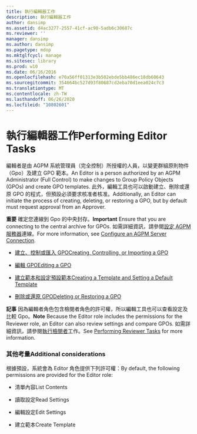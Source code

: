```yaml
---
title: 執行編輯器工作
description: 執行編輯器工作
author: dansimp
ms.assetid: d4ac3277-2557-41cf-ac90-5adb6c30687c
ms.reviewer: ''
manager: dansimp
ms.author: dansimp
ms.pagetype: mdop
ms.mktglfcycl: manage
ms.sitesec: library
ms.prod: w10
ms.date: 06/16/2016
ms.openlocfilehash: e70a56ff01313e3b502ebde5bb486ec18db60643
ms.sourcegitcommit: 354664bc527d93f80687cd2eba70d1eea024c7c3
ms.translationtype: MT
ms.contentlocale: zh-TW
ms.lasthandoff: 06/26/2020
ms.locfileid: "10802601"
---
```

# <span data-ttu-id="56ba3-103">執行編輯器工作</span><span class="sxs-lookup"><span data-stu-id="56ba3-103">Performing Editor Tasks</span></span>


<span data-ttu-id="56ba3-104">編輯者是由 AGPM 系統管理員（完全控制）所授權的人員，以變更群組原則物件（Gpo）及建立 GPO 範本。</span><span class="sxs-lookup"><span data-stu-id="56ba3-104">An Editor is a person authorized by an AGPM Administrator (Full Control) to make changes to Group Policy Objects (GPOs) and create GPO templates.</span></span> <span data-ttu-id="56ba3-105">此外，編輯工具也可以啟動建立、刪除或還原 GPO 的程式，但預設必須要求核准者核准。</span><span class="sxs-lookup"><span data-stu-id="56ba3-105">Additionally, an Editor can initiate the process of creating, deleting, or restoring a GPO, but by default must request approval from an Approver.</span></span>

<span data-ttu-id="56ba3-106">**重要** 確定您連線到 Gpo 的中央封存。</span><span class="sxs-lookup"><span data-stu-id="56ba3-106">**Important** Ensure that you are connecting to the central archive for GPOs.</span></span> <span data-ttu-id="56ba3-107">如需詳細資訊，請參閱[設定 AGPM 服務器](configure-an-agpm-server-connection-reviewer-agpm30ops.md)連線。</span><span class="sxs-lookup"><span data-stu-id="56ba3-107">For more information, see [Configure an AGPM Server Connection](configure-an-agpm-server-connection-reviewer-agpm30ops.md).</span></span>

 

-   [<span data-ttu-id="56ba3-108">建立、控制或匯入 GPO</span><span class="sxs-lookup"><span data-stu-id="56ba3-108">Creating, Controlling, or Importing a GPO</span></span>](creating-controlling-or-importing-a-gpo-agpm30ops.md)

-   [<span data-ttu-id="56ba3-109">編輯 GPO</span><span class="sxs-lookup"><span data-stu-id="56ba3-109">Editing a GPO</span></span>](editing-a-gpo-agpm30ops.md)

-   [<span data-ttu-id="56ba3-110">建立範本和設定預設範本</span><span class="sxs-lookup"><span data-stu-id="56ba3-110">Creating a Template and Setting a Default Template</span></span>](creating-a-template-and-setting-a-default-template-agpm30ops.md)

-   [<span data-ttu-id="56ba3-111">刪除或還原 GPO</span><span class="sxs-lookup"><span data-stu-id="56ba3-111">Deleting or Restoring a GPO</span></span>](deleting-or-restoring-a-gpo-agpm30ops.md)

<span data-ttu-id="56ba3-112">**記事** 因為編輯者角色包含檢閱者角色的許可權，所以編輯工具也可以查看設定及比較 Gpo。</span><span class="sxs-lookup"><span data-stu-id="56ba3-112">**Note** Because the Editor role includes the permissions for the Reviewer role, an Editor can also review settings and compare GPOs.</span></span> <span data-ttu-id="56ba3-113">如需詳細資訊，請參閱[執行檢閱者](performing-reviewer-tasks-agpm30ops.md)工作。</span><span class="sxs-lookup"><span data-stu-id="56ba3-113">See [Performing Reviewer Tasks](performing-reviewer-tasks-agpm30ops.md) for more information.</span></span>

 

### <span data-ttu-id="56ba3-114">其他考量</span><span class="sxs-lookup"><span data-stu-id="56ba3-114">Additional considerations</span></span>

<span data-ttu-id="56ba3-115">根據預設，系統會為 Editor 角色提供下列許可權：</span><span class="sxs-lookup"><span data-stu-id="56ba3-115">By default, the following permissions are provided for the Editor role:</span></span>

-   <span data-ttu-id="56ba3-116">清單內容</span><span class="sxs-lookup"><span data-stu-id="56ba3-116">List Contents</span></span>

-   <span data-ttu-id="56ba3-117">讀取設定</span><span class="sxs-lookup"><span data-stu-id="56ba3-117">Read Settings</span></span>

-   <span data-ttu-id="56ba3-118">編輯設定</span><span class="sxs-lookup"><span data-stu-id="56ba3-118">Edit Settings</span></span>

-   <span data-ttu-id="56ba3-119">建立範本</span><span class="sxs-lookup"><span data-stu-id="56ba3-119">Create Template</span></span>

 

 





